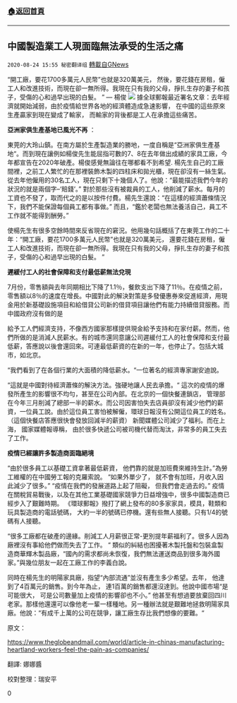 ###  [:house:返回首頁](https://github.com/ourhimalayas/txt)
---

## 中國製造業工人現面臨無法承受的生活之痛
`2020-08-24 15:55 秘密翻译组` [轉載自GNews](https://gnews.org/zh-hant/315135/)

“開工廠，要花1700多萬元人民幣”也就是320萬美元， 然後，要花錢在房租，僱工人和改進技術，而現在卻一無所得。我現在只有我的父母，掙扎生存的妻子和孩子，受傷的心和過早出現的白髮。 ” — 楊俊
![](https://s3.amazonaws.com/gnews-media-offload/wp-content/uploads/2020/08/24154940/1598298565829.jpg)
據全球郵報最近署名文章：去年經濟就開始減弱，由於疫情給世界各地的經濟體造成急速影響， 在中國的這些原來生產贏家到現在變成了輸家， 而輸家的背後都是工人在承擔這些痛苦。

**亞洲家俱生產基地已風光不再** ：

東莞的大玲山鎮。在南方屬於生產製造業的勝地，一度自稱是“亞洲家俱生產基地“。而到現在讓例如楊俊先生能屈指可數的7、8在去年做出成績的家具工廠，今年都宣告在2020年破產。楊俊感覺無論往在哪都看不到希望. 楊先生自己的工廠間裡，之前工人繁忙的在那裡裝飾木製的四柱床和拋光櫃，現在卻沒有一絲生氣。從去年他僱用的30名工人，現在只剩下十幾個人了。他說：“最能描述我們今年的狀況的就是兩個字–‘賠錢’。” 對於那些沒有被裁員的工人，他削減了薪水。每月的工資也不發了，取而代之的是以按件付費。楊先生還說：“在這樣的經濟蕭條情況下，我們不能保證每個員工都有事做。” 而且，“鑑於老闆也無法養活自己，員工不工作就不能得到酬勞。”

使楊先生有很多空餘時間來反省現在的窘況。他用幾句話概括了在東莞工作的二十年：“開工廠，要花1700多萬元人民幣”也就是320萬美元， 還要花錢在房租，僱工人和改進技術，而現在卻一無所得。我現在只有我的父母，掙扎生存的妻子和孩子，受傷的心和過早出現的白髮。 ”

**遲緩付工人的社會保障和支付最低薪無法兌現**

7月份，零售額與去年同期相比下降了1.1％，餐飲支出下降了11％。在疫情之前，零售額以8％的速度在增長。中國對此的解決對策是多發優惠券來促進經濟，用現金用於新基礎設施項目和給借貸公司新的借貸項目讓他們有能力持續借貸服務。而中國政府沒有做的是

給予工人們經濟支持，不像西方國家那樣提供現金給予支持和在家付薪。然而，他們所做的是消減人民薪水。有的城市還同意讓公司遲緩付工人的社會保障和支付最低薪，答應說以後會還回來。可連最低薪資的在新的一年，也停止了。包括大城市，如北京。

“我們看到了在各個行業的大面積的降低薪水。“一位著名的經濟專家謝安迪說。

“這就是中國對待經濟蕭條的解決方法。強硬地讓人民去承擔。“ 這次的疫情的爆發所產生的影響很不均勻，甚至在公司內部。在北京的一個快餐連鎖店， 管理部在今年三月削減了總部一半的薪水。而公司因害怕失去店員卻沒有減少他們的薪資，一位員工說。由於這位員工害怕被解僱，環球日報沒有公開這位員工的姓名。 （這個快餐店答應很快會發放回減半的薪資） 新聞媒體公司減少了福利。而在上海， 國家媒體報導稱， 由於很多快遞公司被司機代替而淘汰，非常多的員工失去了工作。

**疫情已經讓許多製造商面臨絕境**

“由於很多員工以基礎工資拿著最低薪資， 他們靠的就是加班費來維持生計。”為勞工維權的在中國勞工報的克羅索說。 “如果外單少了， 就不會有加班，月收入因此減少了很多。” “疫情在我們的發展道路上起了阻礙， 但我們會走過去的。” 疫情在關稅貿易戰後，以及在其他工業基礎國家競爭力日益增強中，很多中國製造商已經步入了艱難時期。 《環球郵報》撥打了網上發布的80多家家具，模具，鞋類和玩具製造商的電話號碼， 大約一半的號碼已停機。還有些無人接聽。只有1/4的號碼有人接聽。

“很多工廠都在破產的邊緣。削減工人月薪很正常-更別提年薪福利了。很多人因為廠裡沒有事給他們做而失去了工作。 “ 類似的糾結也困擾著木製托盤和包裝盒製造商華輝木製品廠，“國內的需求都尚未恢復，我們無法運送商品到很多海外國家。”與幾位朋友一起在工廠工作的李義白說。

同時在楊先生的明陽家具廠，指望“內部流通”並沒有產生多少希望。去年， 他達到了4百萬元的銷售。到今年為止， 連1百萬的銷售都還沒達到。他說中國市場“是可能很大， 可是公司數量加上疫情的影響卻也不小。” 他甚至有想過要放棄回四川老家。那樣他還還可以像他老一輩一樣種地。另一種辦法就是艱難地拯救明陽家具廠。他說：“有成千上萬的公司在競爭，讓工廠生存比我們想像的要難。“

原文：

https://www.theglobeandmail.com/world/article-in-chinas-manufacturing-heartland-workers-feel-the-pain-as-companies/

翻譯: 娜娜醬

校對整理：瑞安平

0
